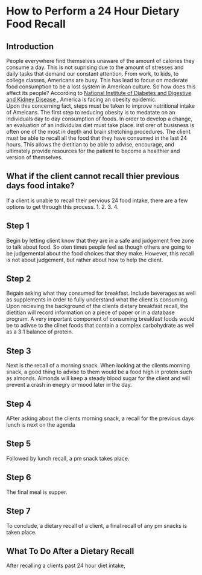 # How to Perform a 24 Hour Dietary Food Recall

## Introduction ## 
People everywhere find themselves unaware of the amount of calories they consume a day.
This is not suprising due to the amount of stresses and daily tasks that demand our constant attention. From work, to kids, to college classes, Americans are busy. 
This has lead to focus on moderate food consumption to be a lost system in American culture. 
So how does this affect its people? 
According to [ National Institute of Diabetes and Digestive and Kidney Disease ]( https://www.niddk.nih.gov/health-information/health-statistics/overweight-obesity), America is facing an obesity epidemic.  
Upon this concerning fact, steps must be taken to improve nutritional intake of Ameicans. 
The first step to reducing obesity is to medatate on an individuals day to day consumption of foods. 
In order to develop a change, an evaluation of an individulas diet must take place. irst orer of busisness is often one of the most in depth and brain stretching procedures. 
The client must be able to recall all the food that they have consumed in the last 24 hours. 
This allows the dietitian to be able to advise, encourage, and ultimately provide resources for the patient to become a healthier and version of themselves. 

## What if the client cannot recall thier previous days food intake? ##
If a client is unable to recall their pervious 24 food intake, there are a few options to get through this process. 
1.
2.
3.
4.

## Step 1 ##
Begin by letting client know that they are in a safe and judgement free zone to talk about food. 
So oten times people feel as though others are going to be judgemental about the food choices that they make. 
However, this recall is not about judgement, but rather about how to help the client. 

## Step 2 ##
Begain asking what they consumed for breakfast. 
Include beverages as well as supplements in order to fully understand what the client is consuming.
Upon recieving the background of the clients dietary breakfast recall, the dietitian will record information on a piece of paper or in a database program. 
A very important component of consuming breakfast foods would be to adivse to the clinet foods that contain a complex carbohydrate as well as a 3:1 balance of protein. 

## Step 3 ##
Next is the recall of a morning snack. 
When looking at the clients morning snack, a good thing to advise to them would be a food high in protein such as almonds.
Almonds will keep a steady blood sugar for the client and will prevent a crash in enegry or mood later in the day. 

## Step 4 ##
AFter asking about the clients morning snack, a recall for the previous days lunch is next on the agenda

## Step 5 ##
Followed by lunch recall, a pm snack takes place.  

## Step 6 ##
The final meal is supper. 

## Step 7 ##
To conclude, a dietary recall of a client, a final recall of any pm snacks is taken place. 

## What To Do After a Dietary Recall ##
After recalling a clients past 24 hour diet intake, 


